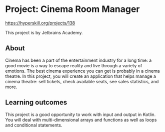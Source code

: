 # Project: Cinema Room Manager
https://hyperskill.org/projects/138

This project is by Jetbrains Academy.

## About

Cinema has been a part of the entertainment industry for a long time: a good movie is a way to escape reality and live
through a variety of emotions. The best cinema experience you can get is probably in a cinema theatre. In this project,
you will create an application that helps manage a cinema theatre: sell tickets, check available seats, see sales
statistics, and more.

## Learning outcomes

This project is a good opportunity to work with input and output in Kotlin. You will deal with multi-dimensional arrays
and functions as well as loops and conditional statements.
